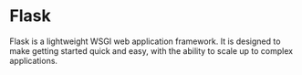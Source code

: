 # Flask

Flask is a lightweight WSGI web application framework. It is designed to make getting started quick and easy, with the ability to scale up to complex applications.